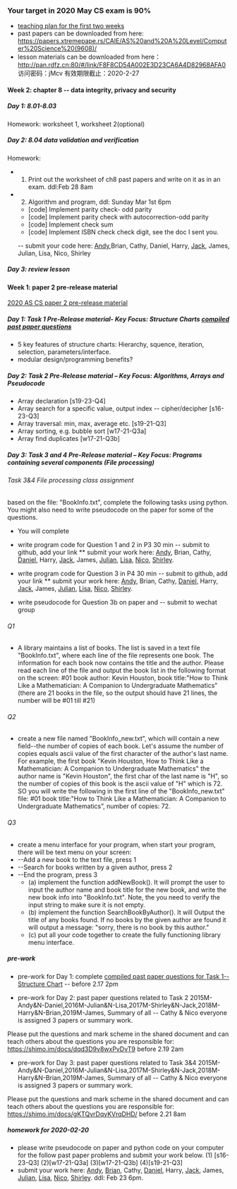 ### Your target in 2020 May CS exam is 90% 
* [teaching plan for the first two weeks](https://github.com/wudithu08/icc-AL-CS-2021/blob/master/section%202/A%20Level%20Computer%20Science%20OLP%20CSAS-2.docx)
* past papers can be downloaded from here: https://papers.xtremepape.rs/CAIE/AS%20and%20A%20Level/Computer%20Science%20(9608)/ 
* lesson materials can be downloaded from here： http://pan.rdfz.cn:80/#/link/F8F8CD54A002E3D23CA6A4D82968AFA0
访问密码：jMcv
有效期限截止：2020-2-27
 
#### Week 2: chapter 8 -- data integrity, privacy and security
##### Day 1: 8.01-8.03 
Homework: worksheet 1, worksheet 2(optional)

##### Day 2: 8.04 data validation and verification
Homework: 
* 1. Print out the worksheet of ch8 past papers and write on it as in an exam.  ddl:Feb 28 8am
* 2. Algorithm and program, ddl: Sunday Mar 1st 6pm
   *  [code] Implement parity check- odd parity
   *  [code] Implement parity check with autocorrection-odd parity
   *  [code] Implement check sum
   *  [code] Implement ISBN check check digit, see the doc I sent you.
   
   -- submit your code here: [Andy](https://github.com/Loskiz/AS_CS_Assessment/tree/master/2020-3-1),Brian,	Cathy,	Daniel,	Harry,	[Jack](https://github.com/jyd1222/Jack-s-homework/tree/master),	James,	Julian,	Lisa,	Nico,	Shirley

##### Day 3: review lesson


#### Week 1: paper 2 pre-release material 
[2020 AS CS paper 2 pre-release material](https://github.com/wudithu08/icc-AL-CS-2021/blob/master/section%202/9608_S20_PM_23.pdf)
##### Day 1: Task 1 Pre-Release material- Key Focus: Structure Charts  [compiled past paper questions](https://github.com/wudithu08/icc-AL-CS-2021/blob/master/section%202/structureCharts-qp.pdf)
* 5 key features of structure charts: Hierarchy, squence, iteration, selection, parameters/interface.
* modular design/programming benefits? 
        
##### Day 2: Task 2 Pre-Release material – Key Focus:  Algorithms, Arrays and Pseudocode 
* Array declaration [s19-23-Q4]
* Array search for a specific value, output index -- cipher/decipher [s16-23-Q3]
* Array traversal: min, max, average etc. [s19-21-Q3]
* Array sorting, e.g. bubble sort [w17-21-Q3a]
* Array find duplicates [w17-21-Q3b]
  
##### Day 3: Task 3 and 4 Pre-Release material – Key Focus:  Programs containing several components (File processing) 
###### Task 3&4 File processing class assignment
based on the file: "BookInfo.txt", complete the following tasks using python. 
You might also need to write pseudocode on the paper for some of the questions. 

* You will complete 
* write program code for Question 1 and 2 in P3  30 min  -- submit to github, add your link
** submit your work here: [Andy](https://github.com/Loskiz/AS_CS_Assessment/tree/master/2020-2-21), Brian, Cathy, [Daniel](https://github.com/Yuudachi530/Assignment/tree/master/Coding%20Practice2.21/2.21hw), Harry, [Jack](https://github.com/jyd1222/Jack-s-homework/tree/master), James, [Julian](https://github.com/GodspeedyJulian/2.23), [Lisa](https://github.com/ZeroxAlone/200221), [Nico](https://github.com/jby0107/Homework/tree/2020.2.21/2020.2.21), [Shirley](https://github.com/ShirleyAiko/S2/tree/S2Spring/Week1). 

* write program code for  Question 3 in P4  30 min -- submit to github, add your link
** submit your work here: [Andy](https://github.com/Loskiz/AS_CS_Assessment/tree/master/2020-2-21), Brian, Cathy, [Daniel](https://github.com/Yuudachi530/Assignment/tree/master/Coding%20Practice2.21/2.21hw), Harry, [Jack](https://github.com/jyd1222/Jack-s-homework/tree/master), James, [Julian](https://github.com/GodspeedyJulian/2.23), [Lisa](https://github.com/ZeroxAlone/200221), [Nico](https://github.com/jby0107/Homework/tree/2020.2.21/2020.2.21), [Shirley](https://github.com/ShirleyAiko/S2/tree/S2Spring/Week1). 

* write pseudocode for Question 3b on paper and -- submit to wechat group

###### Q1
* A library maintains a list of books. The list is saved in a text file "BookInfo.txt", where each line of the file represents one book. The information for each book now contains the title and the author.  Please read each line of the file and output the book list in the following format on the screen:
#01  book author: Kevin Houston, book title:"How to Think Like a Mathematician: A Companion to Undergraduate Mathematics”
(there are 21 books in the file, so the output should have 21 lines, the number will be #01 till #21)

###### Q2
* create a new file named "BookInfo_new.txt", which will contain a new field--the number of copies of each book. Let's assume the number of copies equals ascii value of the first character of the author's last name. For example, the first book "Kevin Houston, How to Think Like a Mathematician: A Companion to Undergraduate Mathematics" the author name is "Kevin Houston", the first char of the last name is "H", so the number of copies of this book is the ascii value of "H" which is 72. 
SO you will write the following in the first line of the "BookInfo_new.txt" file:
#01  book title:"How to Think Like a Mathematician: A Companion to Undergraduate Mathematics”, number of copies: 72.

###### Q3
* create a menu interface for your program, when start your program, there will be text menu on your screen:
* --Add a new book to the text file, press 1
* --Search for books written by a given author, press 2
* --End the program, press 3
   * (a) implement the function addNewBook(). It will prompt the user to input the author name and book title for the new book, and write the new book info into "BookInfo.txt". Note, the you need to verify the input string to make sure it is not empty.
   * (b) implement the function SearchBookByAuthor().  It will Output the title of any books found. If no books by the given author are found it will output a message: "sorry, there is no book by this author."  
   * (c) put all your code together to create the fully functioning library menu interface. 


##### pre-work
* pre-work for Day 1: complete [compiled past paper questions for Task 1--Structure Chart](https://github.com/wudithu08/icc-AL-CS-2021/blob/master/section%202/structureCharts-qp.pdf)  -- before 2.17 2pm

* pre-work for Day 2: past paper questions related to Task 2
2015M-Andy&N-Daniel,2016M-Julian&N-Lisa,2017M-Shirley&N-Jack,2018M-Harry&N-Brian,2019M-James, Summary of all -- Cathy & Nico 
everyone is assigned 3 papers or summary work.  

Please put the questions and mark scheme in the shared document and can teach others about the questions you are responsible for:
https://shimo.im/docs/dqd3D9v8wxPvDvT9  before 2.19 2am

* pre-work for Day 3: past paper questions related to Task 3&4
2015M-Andy&N-Daniel,2016M-Julian&N-Lisa,2017M-Shirley&N-Jack,2018M-Harry&N-Brian,2019M-James, Summary of all -- Cathy & Nico 
everyone is assigned 3 papers or summary work. 

Please put the questions and mark scheme in the shared document and can teach others about the questions you are responsible for:
https://shimo.im/docs/gKTQvrDqyKVrqDHD/   before 2.21 8am

##### homework for 2020-02-20
* please write pseudocode on paper and python code on your computer for the follow past paper problems and submit your work below. 
(1) [s16-23-Q3]    (2)[w17-21-Q3a]   (3)[w17-21-Q3b]     (4)[s19-21-Q3]
* submit your work here: [Andy](https://github.com/Loskiz/AS_CS_Assessment/tree/master/2020-2-23), [Brian](https://github.com/BrianShan974/Hello-World/tree/2-20), Cathy, [Daniel](https://github.com/Yuudachi530/Assignment/tree/master/Coding%20Practice2.21/2.20hw), Harry, [Jack](https://github.com/jyd1222/Jack-s-homework/tree/homework-for-2020-02-20), James, [Julian](https://github.com/GodspeedyJulian/2.22), [Lisa](https://github.com/ZeroxAlone/200223), [Nico](https://github.com/jby0107/Homework/tree/2020.2.23/2020.2.23), [Shirley](https://github.com/ShirleyAiko/S2/tree/S2Spring/Week1).  ddl: Feb 23 6pm.
